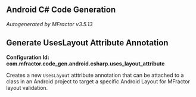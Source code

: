 ## Android C# Code Generation
*Autogenerated by MFractor v3.5.13*
## Generate UsesLayout Attribute Annotation

**Configuration Id: com.mfractor.code_gen.android.csharp.uses_layout_attribute**

Creates a new `UsesLayout` atttribute annotation that can be attached to a class in an Android project to target a specific Android Layout for MFractor layout validation.


